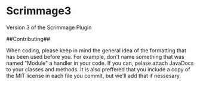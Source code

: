Scrimmage3
==========

Version 3 of the Scrimmage Plugin

##Contributing##

When coding, please keep in mind the general idea of the formatting that has been used before you.
For example, don't name something that was named "Module" a handler in your code. If you can, pelase attach JavaDocs to your
classes and methods. It is also preffered that you include a copy of the MIT license in each file you commit, but
we'll add that if nessesary.


